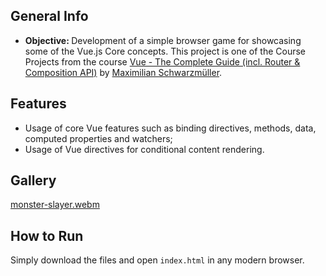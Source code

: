 ## General Info

- <b> Objective: </b> Development of a simple browser game for showcasing some of the Vue.js Core concepts. This project is one of the Course Projects from the course [Vue - The Complete Guide (incl. Router & Composition API)](https://www.udemy.com/course/vuejs-2-the-complete-guide/) by [Maximilian Schwarzmüller](https://www.linkedin.com/in/maximilian-schwarzmueller/).

## Features
- Usage of core Vue features such as binding directives, methods, data, computed properties and watchers;
- Usage of Vue directives for conditional content rendering.

## Gallery
[monster-slayer.webm](https://github.com/user-attachments/assets/a5057d43-89c0-4b10-9186-0b07e8bf6037)

## How to Run
Simply download the files and open `index.html` in any modern browser.
